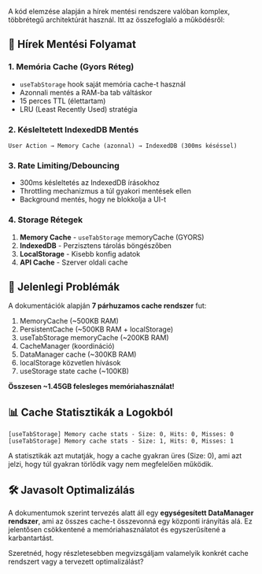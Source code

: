 A kód elemzése alapján a hírek mentési rendszere valóban komplex, többrétegű architektúrát használ. Itt az összefoglaló a működésről:

## 🔄 Hírek Mentési Folyamat

### 1. **Memória Cache (Gyors Réteg)**

- `useTabStorage` hook saját memória cache-t használ
- Azonnali mentés a RAM-ba tab váltáskor
- 15 perces TTL (élettartam)
- LRU (Least Recently Used) stratégia

### 2. **Késleltetett IndexedDB Mentés**

```
User Action → Memory Cache (azonnal) → IndexedDB (300ms késéssel)
```

### 3. **Rate Limiting/Debouncing**

- 300ms késleltetés az IndexedDB írásokhoz
- Throttling mechanizmus a túl gyakori mentések ellen
- Background mentés, hogy ne blokkolja a UI-t

### 4. **Storage Rétegek**

1. **Memory Cache** - `useTabStorage` memoryCache (GYORS)
2. **IndexedDB** - Perzisztens tárolás böngészőben
3. **LocalStorage** - Kisebb konfig adatok
4. **API Cache** - Szerver oldali cache

## 🚨 Jelenlegi Problémák

A dokumentációk alapján **7 párhuzamos cache rendszer** fut:

1. MemoryCache (~500KB RAM)
2. PersistentCache (~500KB RAM + localStorage)
3. useTabStorage memoryCache (~200KB RAM)
4. CacheManager (koordináció)
5. DataManager cache (~300KB RAM)
6. localStorage közvetlen hívások
7. useStorage state cache (~100KB)

**Összesen ~1.45GB felesleges memóriahasználat!**

## 📊 Cache Statisztikák a Logokból

```
[useTabStorage] Memory cache stats - Size: 0, Hits: 0, Misses: 0
[useTabStorage] Memory cache stats - Size: 1, Hits: 0, Misses: 1
```

A statisztikák azt mutatják, hogy a cache gyakran üres (Size: 0), ami azt jelzi, hogy túl gyakran törlődik vagy nem megfelelően működik.

## 🛠️ Javasolt Optimalizálás

A dokumentumok szerint tervezés alatt áll egy **egységesített DataManager rendszer**, ami az összes cache-t összevonná egy központi irányítás alá. Ez jelentősen csökkentené a memóriahasználatot és egyszerűsítené a karbantartást.

Szeretnéd, hogy részletesebben megvizsgáljam valamelyik konkrét cache rendszert vagy a tervezett optimalizálást?

